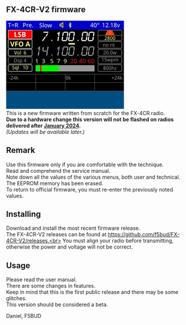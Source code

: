 ## FX-4CR-V2 firmware
![Screenshot of the main radio](notes/MainScreen.jpg)<br>
This is a new firmware written from scratch for the FX-4CR radio.<br>
**Due to a hardware change this version will not be flashed on radios delivered after <ins>January 2024</ins>.**<br>
*(Updates will be available later.)*

## Remark
Use this firmware only if you are comfortable with the technique.<br>
Read and comprehend the service manual.<br>
Note down all the values of the various menus, both user and technical.<br>
The EEPROM memory has been erased.<br>
To return to official firmware, you must re-enter the previously noted values.

## Installing
Download and install the most recent firmware release.<br>
The FX-4CR-V2 releases can be found at https://github.com/f5bud/FX-4CR-V2/releases.<br>
You must align your radio before transmitting, otherwise the power and voltage will not be correct.

## Usage
Please read the user manual.<br>
There are some changes in features.<br>
Keep in mind that this is the first public release and there may be some glitches.<br>
This version should be considered a beta.<br>

Daniel, F5BUD
